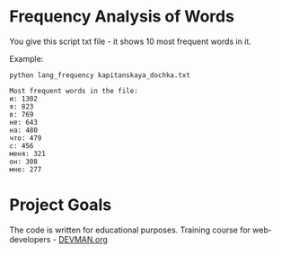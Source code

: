 # Frequency Analysis of Words

You give this script txt file - it shows 10 most frequent words in it.

Example:
```
python lang_frequency kapitanskaya_dochka.txt

Most frequent words in the file:
и: 1302
я: 823
в: 769
не: 643
на: 480
что: 479
с: 456
меня: 321
он: 308
мне: 277
```

# Project Goals

The code is written for educational purposes. Training course for web-developers - [DEVMAN.org](https://devman.org)
